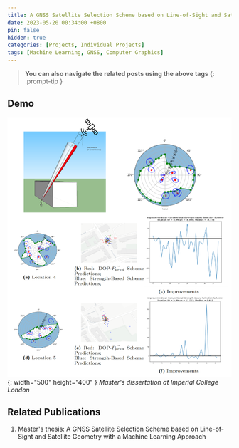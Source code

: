 ```yaml
---
title: A GNSS Satellite Selection Scheme based on Line-of-Sight and Satellite Geometry with a Machine Learning Approach
date: 2023-05-20 00:34:00 +0800
pin: false
hidden: true
categories: [Projects, Individual Projects]
tags: [Machine Learning, GNSS, Computer Graphics]
---
```


> **You can also navigate the related posts using the above tags**
{: .prompt-tip }


## Demo

![img-description](/images/Project/satellite.png){: width="500" height="400" }
_Master's dissertation at Imperial College London_


## Related Publications
1. Master's thesis: A GNSS Satellite Selection Scheme based on Line-of-Sight and Satellite Geometry with a Machine Learning Approach
